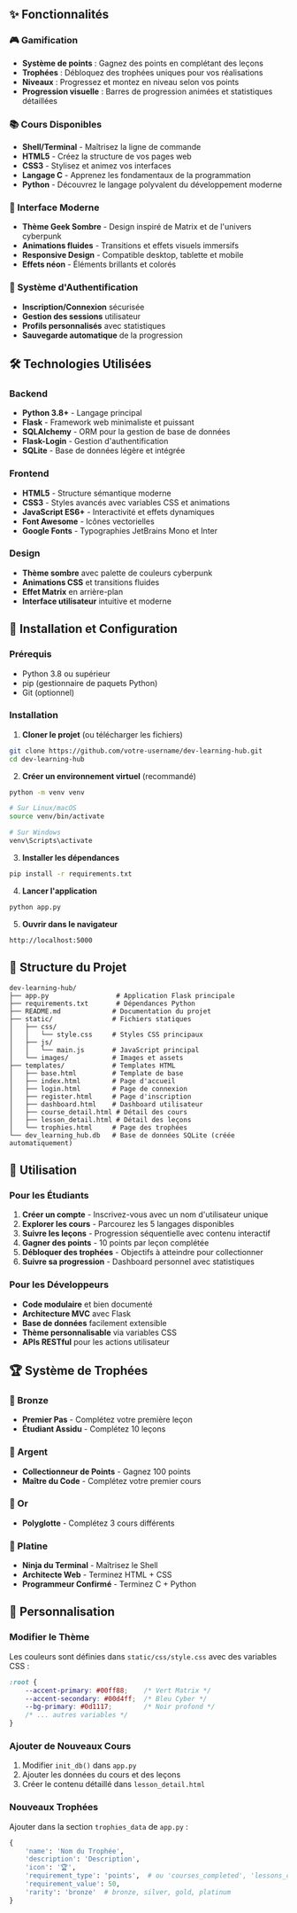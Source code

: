 ## ✨ Fonctionnalités

### 🎮 Gamification
- **Système de points** : Gagnez des points en complétant des leçons
- **Trophées** : Débloquez des trophées uniques pour vos réalisations
- **Niveaux** : Progressez et montez en niveau selon vos points
- **Progression visuelle** : Barres de progression animées et statistiques détaillées

### 📚 Cours Disponibles
- **Shell/Terminal** - Maîtrisez la ligne de commande
- **HTML5** - Créez la structure de vos pages web
- **CSS3** - Stylisez et animez vos interfaces
- **Langage C** - Apprenez les fondamentaux de la programmation
- **Python** - Découvrez le langage polyvalent du développement moderne

### 🎨 Interface Moderne
- **Thème Geek Sombre** - Design inspiré de Matrix et de l'univers cyberpunk
- **Animations fluides** - Transitions et effets visuels immersifs
- **Responsive Design** - Compatible desktop, tablette et mobile
- **Effets néon** - Éléments brillants et colorés

### 🔐 Système d'Authentification
- **Inscription/Connexion** sécurisée
- **Gestion des sessions** utilisateur
- **Profils personnalisés** avec statistiques
- **Sauvegarde automatique** de la progression

## 🛠️ Technologies Utilisées

### Backend
- **Python 3.8+** - Langage principal
- **Flask** - Framework web minimaliste et puissant
- **SQLAlchemy** - ORM pour la gestion de base de données
- **Flask-Login** - Gestion d'authentification
- **SQLite** - Base de données légère et intégrée

### Frontend
- **HTML5** - Structure sémantique moderne
- **CSS3** - Styles avancés avec variables CSS et animations
- **JavaScript ES6+** - Interactivité et effets dynamiques
- **Font Awesome** - Icônes vectorielles
- **Google Fonts** - Typographies JetBrains Mono et Inter

### Design
- **Thème sombre** avec palette de couleurs cyberpunk
- **Animations CSS** et transitions fluides
- **Effet Matrix** en arrière-plan
- **Interface utilisateur** intuitive et moderne

## 🚀 Installation et Configuration

### Prérequis
- Python 3.8 ou supérieur
- pip (gestionnaire de paquets Python)
- Git (optionnel)

### Installation

1. **Cloner le projet** (ou télécharger les fichiers)
```bash
git clone https://github.com/votre-username/dev-learning-hub.git
cd dev-learning-hub
```

2. **Créer un environnement virtuel** (recommandé)
```bash
python -m venv venv

# Sur Linux/macOS
source venv/bin/activate

# Sur Windows
venv\Scripts\activate
```

3. **Installer les dépendances**
```bash
pip install -r requirements.txt
```

4. **Lancer l'application**
```bash
python app.py
```

5. **Ouvrir dans le navigateur**
```
http://localhost:5000
```

## 📁 Structure du Projet

```
dev-learning-hub/
├── app.py                 # Application Flask principale
├── requirements.txt       # Dépendances Python
├── README.md             # Documentation du projet
├── static/               # Fichiers statiques
│   ├── css/
│   │   └── style.css     # Styles CSS principaux
│   ├── js/
│   │   └── main.js       # JavaScript principal
│   └── images/           # Images et assets
├── templates/            # Templates HTML
│   ├── base.html         # Template de base
│   ├── index.html        # Page d'accueil
│   ├── login.html        # Page de connexion
│   ├── register.html     # Page d'inscription
│   ├── dashboard.html    # Dashboard utilisateur
│   ├── course_detail.html # Détail des cours
│   ├── lesson_detail.html # Détail des leçons
│   └── trophies.html     # Page des trophées
└── dev_learning_hub.db   # Base de données SQLite (créée automatiquement)
```

## 🎯 Utilisation

### Pour les Étudiants

1. **Créer un compte** - Inscrivez-vous avec un nom d'utilisateur unique
2. **Explorer les cours** - Parcourez les 5 langages disponibles
3. **Suivre les leçons** - Progression séquentielle avec contenu interactif
4. **Gagner des points** - 10 points par leçon complétée
5. **Débloquer des trophées** - Objectifs à atteindre pour collectionner
6. **Suivre sa progression** - Dashboard personnel avec statistiques

### Pour les Développeurs

- **Code modulaire** et bien documenté
- **Architecture MVC** avec Flask
- **Base de données** facilement extensible
- **Thème personnalisable** via variables CSS
- **APIs RESTful** pour les actions utilisateur

## 🏆 Système de Trophées

### 🥉 Bronze
- **Premier Pas** - Complétez votre première leçon
- **Étudiant Assidu** - Complétez 10 leçons

### 🥈 Argent
- **Collectionneur de Points** - Gagnez 100 points
- **Maître du Code** - Complétez votre premier cours

### 🥇 Or
- **Polyglotte** - Complétez 3 cours différents

### 💎 Platine
- **Ninja du Terminal** - Maîtrisez le Shell
- **Architecte Web** - Terminez HTML + CSS
- **Programmeur Confirmé** - Terminez C + Python

## 🔧 Personnalisation

### Modifier le Thème
Les couleurs sont définies dans `static/css/style.css` avec des variables CSS :
```css
:root {
    --accent-primary: #00ff88;    /* Vert Matrix */
    --accent-secondary: #00d4ff;  /* Bleu Cyber */
    --bg-primary: #0d1117;        /* Noir profond */
    /* ... autres variables */
}
```

### Ajouter de Nouveaux Cours
1. Modifier `init_db()` dans `app.py`
2. Ajouter les données du cours et des leçons
3. Créer le contenu détaillé dans `lesson_detail.html`

### Nouveaux Trophées
Ajouter dans la section `trophies_data` de `app.py` :
```python
{
    'name': 'Nom du Trophée',
    'description': 'Description',
    'icon': '🏆',
    'requirement_type': 'points',  # ou 'courses_completed', 'lessons_completed'
    'requirement_value': 50,
    'rarity': 'bronze'  # bronze, silver, gold, platinum
}